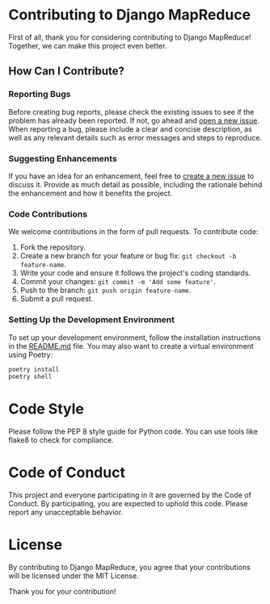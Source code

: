 # Contributing to Django MapReduce

First of all, thank you for considering contributing to Django MapReduce! Together, we can make this project even better.

## How Can I Contribute?

### Reporting Bugs

Before creating bug reports, please check the existing issues to see if the problem has already been reported. If not, go ahead and [open a new issue](https://github.com/your-username/django-mapreduce/issues/new). When reporting a bug, please include a clear and concise description, as well as any relevant details such as error messages and steps to reproduce.

### Suggesting Enhancements

If you have an idea for an enhancement, feel free to [create a new issue](https://github.com/your-username/django-mapreduce/issues/new) to discuss it. Provide as much detail as possible, including the rationale behind the enhancement and how it benefits the project.

### Code Contributions

We welcome contributions in the form of pull requests. To contribute code:

1. Fork the repository.
2. Create a new branch for your feature or bug fix: `git checkout -b feature-name`.
3. Write your code and ensure it follows the project's coding standards.
4. Commit your changes: `git commit -m 'Add some feature'`.
5. Push to the branch: `git push origin feature-name`.
6. Submit a pull request.

### Setting Up the Development Environment

To set up your development environment, follow the installation instructions in the [README.md](README.md) file. You may also want to create a virtual environment using Poetry:

```bash
poetry install
poetry shell
```

# Code Style

Please follow the PEP 8 style guide for Python code. You can use tools like flake8 to check for compliance.

# Code of Conduct
This project and everyone participating in it are governed by the Code of Conduct. By participating, you are expected to uphold this code. Please report any unacceptable behavior.

# License
By contributing to Django MapReduce, you agree that your contributions will be licensed under the MIT License.

Thank you for your contribution!
